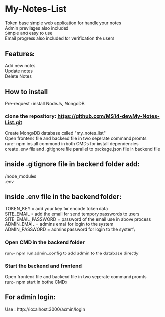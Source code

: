 # My-Notes-List

Token base simple web application for handle your notes\
Admin previlages also included\
Simple and easy to use\
Email progress also included for verification the users

## Features:

Add new notes\
Update notes\
Delete Notes

## How to install

Pre-request : install NodeJs, MongoDB 

### clone the repository: https://github.com/MS14-dev/My-Notes-List.git
Create MongoDB database called "my_notes_list"\
Open frontend file and backend file in two seperate command promts\
run:- npm install commond in both CMDs for install dependencies\
create .env file and .gitignore file parallel to package.json file in backend file

## inside .gitignore file in backend folder add:
/node_modules\
.env

## inside .env file in the backend folder:
TOKEN_KEY = add your key for encode token data\
SITE_EMAIL = add the email for send tempory passwords to users\
SITE_EMAIL_PASSWORD = password of the email use in above process\
ADMIN_EMAIL = admins email for login to the system\
ADMIN_PASSWORD = admins password for login to the system\

### Open CMD in the backend folder
run:- npm run admin_config to add admin to the database directly

### Start the backend and frontend
Open frontend file and backend file in two seperate command promts\
run:- npm start in bothe CMDs

## For admin login:
Use : http://localhost:3000/admin/login
